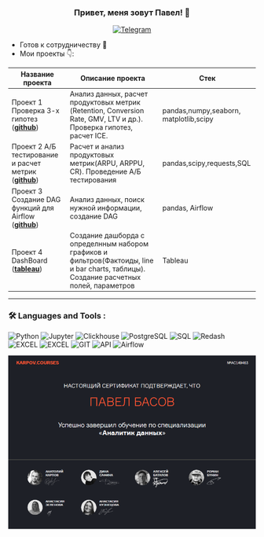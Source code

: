 ### <p align="center">Привет, меня зовут Павел! 👋</p>

<div align="center">

  <a href="">[![Telegram](https://img.shields.io/badge/-Telegram-27A7E7?style=for-the-badge&logo=telegram)](https://t.me/PLBasov)</a>

</div>

* Готов к сотрудничеству 🤝
* Мои проекты 👇: 

|Название проекта| Описание проекта| Стек|
|----------------|-----------------|-----|
|Проект 1  Проверка 3-х гипотез  (__[github](https://github.com/PLBasov/Projects/blob/528fb10fa9c423c0218489bc62780d5551d61a16/Hypothesis%20testing/Hypothesis%20testing.ipynb)__)|Анализ данных, расчет продуктовых метрик (Retention, Conversion Rate, GMV, LTV и др.). Проверка гипотез, расчет ICE.|pandas,numpy,seaborn,  matplotlib,scipy|
|Проект 2  А/Б тестирование и расчет метрик  (__[github](https://github.com/PLBasov/Projects/blob/528fb10fa9c423c0218489bc62780d5551d61a16/AB%20tests%2C%20metrics/AB%20tests%2C%20metrics.ipynb)__)|Расчет и анализ продуктовых метрик(ARPU, ARPPU, CR). Проведение А/Б тестирования |pandas,scipy,requests,SQL|
|Проект 3  Создание DAG функций для Airflow  (__[github](https://github.com/PLBasov/Projects/tree/528fb10fa9c423c0218489bc62780d5551d61a16/Airflow%20functions)__)|Анализ данных, поиск нужной информации, создание DAG|pandas, Airflow|
|Проект 4  DashBoard  (__[tableau](https://public.tableau.com/app/profile/pavel.basov/viz/Hotelsanalytics3/HotelsAnalytics3)__)|Создание дашборда с определнным набором графиков и фильтров(Фактоиды, line и bar charts, таблицы). Создание расчетных полей, параметров|Tableau|




<hr>

###  🛠️ Languages and Tools :  



![Python](https://img.shields.io/badge/-Python-FFF?style=for-the-badge&logo=python)
![Jupyter](https://img.shields.io/badge/-Jupyter_Notebook-FFF?style=for-the-badge&logo=Jupyter)
![Clickhouse](https://img.shields.io/badge/-Clickhouse-FFF?style=for-the-badge&logo=Clickhouse)
![PostgreSQL](https://img.shields.io/badge/-PostgreSQL-FFF?style=for-the-badge&logo=PostgreSQL)
![SQL](https://img.shields.io/badge/-SQL-00A4EF?style=for-the-badge&logo=SQL)
![Redash](https://img.shields.io/badge/-Redash-E44D26?style=for-the-badge&logo=Redash)
![EXCEL](https://img.shields.io/badge/-EXCEL-FF?style=for-the-badge&logo=EXCEL)
![EXCEL](https://img.shields.io/badge/-Google_Sheets-FFF?style=for-the-badge&logo=GoogleSheets)
![GIT](https://img.shields.io/badge/-GIT-FFF?style=for-the-badge&logo=GIT)
![API](https://img.shields.io/badge/-API-FF6600?style=for-the-badge&logo=API)
![Airflow](https://img.shields.io/badge/-Airflow-77DDE7?style=for-the-badge&logo=AIRFLOW)

![Сертификат](https://github.com/PLBasov/PLBasov/blob/main/%D0%A1%D0%B5%D1%80%D1%82%D0%B8%D1%84%D0%B8%D0%BA%D0%B0%D1%82.png)
